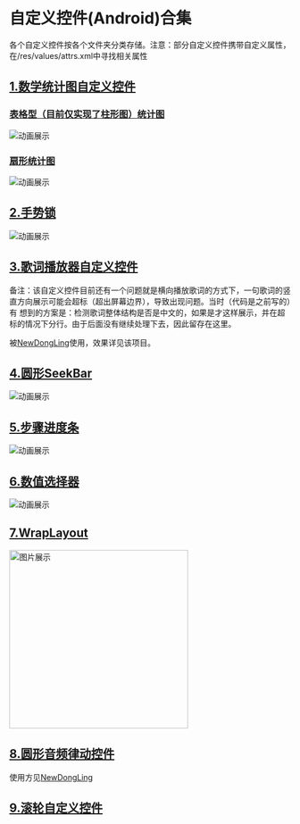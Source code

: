 # 自定义控件(Android)合集
各个自定义控件按各个文件夹分类存储。注意：部分自定义控件携带自定义属性，在/res/values/attrs.xml中寻找相关属性
## [1.数学统计图自定义控件](/app/src/main/java/com/hudson/customview/diagramview)
### [表格型（目前仅实现了柱形图）统计图](/app/src/main/java/com/hudson/customview/diagramview/table)
![动画展示](/app/src/main/java/com/hudson/customview/diagramview/table/resources/show.gif)
### [扇形统计图](/app/src/main/java/com/hudson/customview/diagramview/percentview)
![动画展示](/app/src/main/java/com/hudson/customview/diagramview/percentview/resources/show.gif)
## [2.手势锁](/app/src/main/java/com/hudson/customview/gesturelock)
![动画展示](/app/src/main/java/com/hudson/customview/gesturelock/resources/show.gif)
## [3.歌词播放器自定义控件](https://github.com/HudsonAndroid/NewLyricsView)
备注：该自定义控件目前还有一个问题就是横向播放歌词的方式下，一句歌词的竖直方向展示可能会超标（超出屏幕边界），导致出现问题。当时（代码是之前写的）有
想到的方案是：检测歌词整体结构是否是中文的，如果是才这样展示，并在超标的情况下分行。由于后面没有继续处理下去，因此留存在这里。

被[NewDongLing](https://github.com/HudsonAndroid/NewDongLing)使用，效果详见该项目。
## [4.圆形SeekBar](/app/src/main/java/com/hudson/customview/circleseekbar)
![动画展示](/app/src/main/java/com/hudson/customview/circleseekbar/resources/show.gif)
## [5.步骤进度条](/app/src/main/java/com/hudson/customview/stepprogressbar)
![动画展示](/app/src/main/java/com/hudson/customview/stepprogressbar/resources/show.gif)
## [6.数值选择器](/app/src/main/java/com/hudson/customview/valueselector)
![动画展示](/app/src/main/java/com/hudson/customview/valueselector/resources/show.gif)
## [7.WrapLayout](/app/src/main/java/com/hudson/customview/wraplayout)
<img src="/app/src/main/java/com/hudson/customview/wraplayout/resources/display.png" width="320" alt="图片展示"/>

## [8.圆形音频律动控件](/app/src/main/java/com/hudson/customview/circlewaveview)
使用方见[NewDongLing](https://github.com/HudsonAndroid/NewDongLing)
## [9.滚轮自定义控件](https://github.com/HudsonAndroid/WheelView)